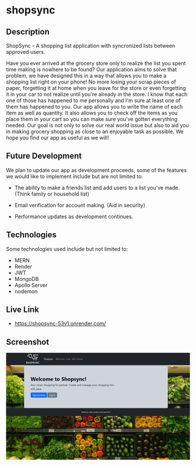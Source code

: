 # shopsync

## Description

ShopSync - A shopping list application with syncronized lists between approved users.

Have you ever arrived at the grocery store only to realize the list you spent time making is nowhere to be found? Our application aims to solve that problem, we have designed this in a way that allows you to make a shopping list right on your phone! No more losing your scrap pieces of paper, forgetting it at home when you leave for the store or even forgetting it in your car to not realize until you're already in the store. I know that each one of those has happened to me personally and I'm sure at least one of them has happened to you. Our app allows you to write the name of each item as well as quantity. It also allows you to check off the items as you place them in your cart so you can make sure you've gotten everything needed. Our goal is not only to solve our real world issue but also to aid you in making grocery shopping as close to an enjoyable task as possible. We hope you find our app as useful as we will!

## Future Development

We plan to update our app as development proceeds, some of the features we would like to implement include but are not limited to:

- The ability to make a friends list and add users to a list you've made. (Think family or household list)

- Email verification for account making. (Aid in security)

- Performance updates as development continues.

## Technologies

Some technologies used include but not limited to:

- MERN
- Render
- JWT
- MongoDB
- Apollo Server
- nodemon

## Live Link

- https://shopsync-53v1.onrender.com/

## Screenshot

![alt text](<Screenshot Capture - 2024-03-25 - 20-59-03.png>)